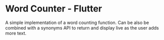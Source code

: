 # Word Counter - Flutter

A simple implementation of a word counting function.
Can be also be combined with a synonyms API 
to return and display live as the user adds more text.
